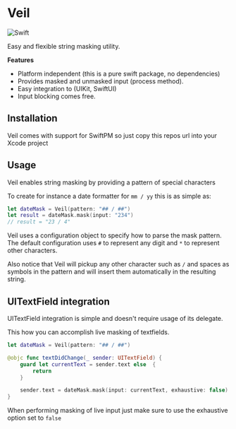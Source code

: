 # Veil

![Swift](https://github.com/DanielCardonaRojas/Veil/workflows/Swift/badge.svg)


Easy and flexible string masking utility.

**Features**

- Platform independent (this is a pure swift package, no dependencies)
- Provides masked and unmasked input (process method).
- Easy integration to (UIKit, SwiftUI)
- Input blocking comes free.

## Installation

Veil comes with support for SwiftPM so just copy this repos url into your Xcode project


## Usage

Veil enables string masking by providing a pattern of special characters

To create for instance a date formatter for  `mm / yy` this is as simple as: 

```swift
let dateMask = Veil(pattern: "## / ##") 
let result = dateMask.mask(input: "234") 
// result = "23 / 4"
```

Veil uses a configuration object to specify how to parse the mask pattern.
The default configuration uses `#` to represent any digit and `*` to represent other characters.

Also notice that Veil will pickup any other character such as `/` and spaces as symbols in the pattern and 
will insert them automatically in the resulting string.


## UITextField integration

UITextField integration is simple and doesn't require usage of its delegate.

This how you can accomplish live masking of textfields.

```swift
let dateMask = Veil(pattern: "## / ##")

@objc func textDidChange(_ sender: UITextField) {
    guard let currentText = sender.text else  {
        return
    }

    sender.text = dateMask.mask(input: currentText, exhaustive: false)
}
```

When performing masking of live input just make sure to use the exhaustive option set to `false` 

